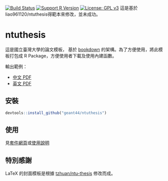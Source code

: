 [![Build Status](https://travis-ci.org/liao961120/ntuthesis.svg?branch=master)](https://travis-ci.org/liao961120/ntuthesis) [![Support R Version](https://img.shields.io/badge/R-≥%203.4.0-blue.svg)](https://cran.r-project.org/) [![License: GPL v3](https://img.shields.io/badge/License-GPL%20v3-yellow.svg)](https://www.gnu.org/licenses/gpl-3.0)
這是基於liao961120/ntuthesis得範本來修改，並未成功。
# ntuthesis


這是國立臺灣大學的論文模板，
基於 [bookdown](https://github.com/rstudio/bookdown) 的架構。為了方便使用，將此模板打包成 R Package，方便使用者下載及使用內建函數。


輸出範例：

- [中文 PDF](https://liao961120.github.io/ntuthesis/doc/ntu-bookdown.pdf)
- [英文 PDF](https://liao961120.github.io/ntuthesis/doc/ntu-bookdown-en.pdf)


## 安裝
```r
devtools::install_github("geant44/ntuthesis")
```

## 使用

見[套件網頁](https://liao961120.github.io/ntuthesis)或[使用說明](https://liao961120.github.io/ntuthesis/doc)


## 特別感謝

LaTeX 的封面模板是根據 [tzhuan/ntu-thesis](https://github.com/tzhuan/ntu-thesis) 修改而成。

